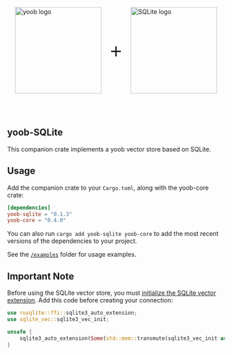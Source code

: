 <div style="display: flex; align-items: center; justify-content: center;">
    <picture>
        <source media="(prefers-color-scheme: dark)" srcset="../img/yoob_logo_dark.svg">
        <source media="(prefers-color-scheme: light)" srcset="../img/yoob_logo.svg">
        <img src="../img/yoob_logo.svg" width="200" alt="yoob logo">
    </picture>
    <span style="font-size: 48px; margin: 0 20px; font-weight: regular; font-family: Open Sans, sans-serif;"> + </span>
    <picture>
        <source media="(prefers-color-scheme: dark)" srcset="https://www.sqlite.org/images/sqlite370_banner.gif">
        <source media="(prefers-color-scheme: light)" srcset="https://www.sqlite.org/images/sqlite370_banner.gif">
        <img src="https://www.sqlite.org/images/sqlite370_banner.gif" width="200" alt="SQLite logo">
    </picture>
</div>

<br><br>

## yoob-SQLite

This companion crate implements a yoob vector store based on SQLite.

## Usage

Add the companion crate to your `Cargo.toml`, along with the yoob-core crate:

```toml
[dependencies]
yoob-sqlite = "0.1.3"
yoob-core = "0.4.0"
```

You can also run `cargo add yoob-sqlite yoob-core` to add the most recent versions of the dependencies to your project.

See the [`/examples`](./examples) folder for usage examples.

## Important Note

Before using the SQLite vector store, you must [initialize the SQLite vector extension](https://alexgarcia.xyz/sqlite-vec/rust.html). Add this code before creating your connection:

```rust
use rusqlite::ffi::sqlite3_auto_extension;
use sqlite_vec::sqlite3_vec_init;

unsafe {
    sqlite3_auto_extension(Some(std::mem::transmute(sqlite3_vec_init as *const ())));
}
```
